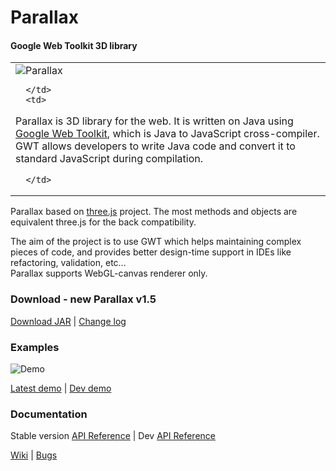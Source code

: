 Parallax
=============

#### Google Web Toolkit 3D library ####

<table border="0">
   <tr>
      <td>

<img src="http://thothbot.github.com/parallax/static/logo.png" alt="Parallax" align="top"/>

      </td>
      <td>

<p>
Parallax is 3D library for the web. It is written on Java using <a href="https://developers.google.com/web-toolkit/">Google Web Toolkit</a>, 
which is Java to JavaScript cross-compiler. GWT allows developers to write Java code and convert it to standard JavaScript during compilation.
</p>

      </td>
   </tr>
</table>

Parallax based on [three.js](http://github.com/mrdoob/three.js) project. The most methods and objects are equivalent three.js for the back compatibility.

The aim of the project is to use GWT which helps maintaining complex pieces of code, and provides better design-time support in IDEs like refactoring, validation, etc...<br/>
Parallax supports WebGL-canvas renderer only.


### Download - new Parallax v1.5 ###

[Download JAR](http://github.com/thothbot/parallax/wiki/Download) | [Change log](https://github.com/thothbot/parallax/releases)

### Examples ###

![Demo](http://thothbot.github.com/parallax/static/examples_banner.jpg)

[Latest demo](http://thothbot.github.com/parallax/demo/index.html) | [Dev demo](http://thothbot.github.com/parallax/demo/dev/)


### Documentation ###

Stable version [API Reference](http://thothbot.github.com/parallax/docs/index.html) 
| Dev [API Reference](http://thothbot.github.com/parallax/docs/dev/) 

[Wiki](https://github.com/thothbot/parallax/wiki) 
| [Bugs](https://github.com/thothbot/parallax/issues)

